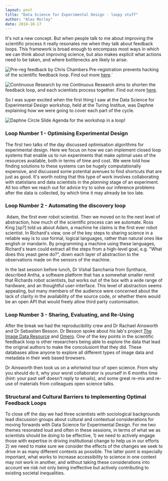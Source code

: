 ```yaml
---
layout: post
title: "Data Science for Experimental Design - loopy stuff"
author: "Alex Morley"
date: 2018-10-17
---
```


It's not a new concept. But when people talk to me about improving the scientific process it really resonates me when they talk about feedback loops. This framework is broad enough to encompass most ways in which we can think about improving science, but also makes explicit what actions need to be taken, and where bottlenecks are likely to arise.

![Pre-reg feedback by Chris Chambers]() Pre-registration prevents hacking of the scientific feedback loop. Find out more [here]().`

![Continuous Research by me]() Continuous Research aims to shorten the feedback loop, and each scientists process together. Find out more [here]().

So I was super excited when the first thing I saw at the Data Science for Experimental Design workshop, held at the Turing Institue, was Daphne explaining how we were going to cover each part of the cycle. 

![Daphne Circle Slide]() Agenda for the workshop in a loop!

### Loop Number 1 - Optimising Experimental Design
The first two talks of the day discussed optimisation algorithms for experimental design. Here we focus on how we can implement closed loop systems that enable us to run experiments that make optimal uses of the resources available, both in terms of time and cost. We were told how finding solutions to these systems can be hugely computationally expensive, and discussed some potential avenues to find shortcuts that are just as good. It's worth noting that this type of work involves collaborating with statistians and data scientists in the *planning* stage of an experiment. All too often we reach out for advice try to solve our inference problems after the data is collected, by which time it may already be too late.

### Loop Number 2 - Automating the discovery loop
![]() Adam, the first ever robot scientist.
Then we moved on to the next level of abstraction, how much of the scientific process can we automate. Ross King [sp?] told us about Adam, a machine he claims is the first ever robot scientist. In Richard's view, one of the key steps to sharing science in a reliable way is to use formal, logical languages, rather than natural ones like english or mandarin. By programming a machine using these languages, Richard's team could extract all the steps from a high-level goal, e.g. "What does this yeast gene do?", down each layer of abstraction to the observations made on the sensors of the machine. 

In the last session before lunch, Dr Vishal Sanchania from Synthace, described Antha, a software platform that has a somewhat smaller remit that Richards robot scientists, but works out of the box with a wide range of hardware, and an thoughtful user-interface. This level of abstraction seems appealing, but many members of the audience were concerned about the lack of clarity in the availability of the source code, or whether there would be an open API that would freely allow third party customisation.

### Loop Number 3 - Sharing, Evaluating, and Re-Using
After the break we had the reproducibility crew and Dr Rachael Ainsworth and Dr Sebastien Besson. Dr Besson spoke about his lab's project [The Image Data Resource]() and [Omero](). One of the key points in the scientific feedback loop is other researchers being able to explore the data that lead the original authors to make the concolusiont that they did. These databases allow anyone to explore all different types of image data and metadata in their web based browsers.

Dr Ainsworth then took us on a whirlwind tour of open science. From why you should do it, why your worst collaborator is yourself in 6 months time (hint: your past self doesn't reply to emails), and some great re-mix and re-use of materials from colleagues open science talks.

### Structural and Cultural Barriers to Implementing Optimal Feedback Loops
To close off the day we had three scientists with sociological backgrounds lead discussion groups about cultural and contextual considerations for moving forwards with Data Science for Experimental Design. For me two themes resonated loud and often in these sessions, in terms of what we as scientists should be doing to be effective, 1) we need to actively engage those with expertise in driving institutional change to help us in our efforts 2) we need to make sure we consider the effects of the changes we seek to drive in as many different contexts as possible. The latter point is especially important, what works to increase accessibility to science in one context may not work in another, and without taking these considerations into account we risk not only being ineffective but actively contributing to existing societal inequalities. 

